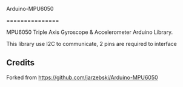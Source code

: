 Arduino-MPU6050

===============

MPU6050 Triple Axis Gyroscope & Accelerometer Arduino Library.

This library use I2C to communicate, 2 pins are required to interface

Credits
-------

Forked from https://github.com/jarzebski/Arduino-MPU6050
